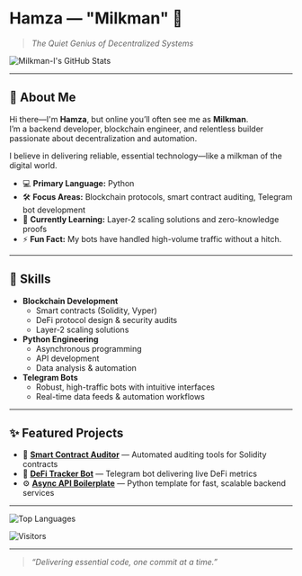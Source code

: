 # Hamza — "Milkman" 🥛

> *The Quiet Genius of Decentralized Systems*

![Milkman-I's GitHub Stats](https://github-readme-stats.vercel.app/api?username=Milkman-I&show_icons=true&theme=transparent)

---

## 👋 About Me

Hi there—I'm **Hamza**, but online you’ll often see me as **Milkman**.  
I’m a backend developer, blockchain engineer, and relentless builder passionate about decentralization and automation.

I believe in delivering reliable, essential technology—like a milkman of the digital world.

- 💻 **Primary Language:** Python
- 🛠️ **Focus Areas:** Blockchain protocols, smart contract auditing, Telegram bot development
- 🌱 **Currently Learning:** Layer-2 scaling solutions and zero-knowledge proofs
- ⚡ **Fun Fact:** My bots have handled high-volume traffic without a hitch.

---

## 🧠 Skills

- **Blockchain Development**
  - Smart contracts (Solidity, Vyper)
  - DeFi protocol design & security audits
  - Layer-2 scaling solutions
- **Python Engineering**
  - Asynchronous programming
  - API development
  - Data analysis & automation
- **Telegram Bots**
  - Robust, high-traffic bots with intuitive interfaces
  - Real-time data feeds & automation workflows

---

## ✨ Featured Projects

- 🔗 **[Smart Contract Auditor](#)** — Automated auditing tools for Solidity contracts
- 🤖 **[DeFi Tracker Bot](#)** — Telegram bot delivering live DeFi metrics
- ⚙️ **[Async API Boilerplate](#)** — Python template for fast, scalable backend services

---

![Top Languages](https://github-readme-stats.vercel.app/api/top-langs/?username=Milkman-I&layout=compact&theme=transparent)

![Visitors](https://visitor-badge.laobi.icu/badge?page_id=Milkman-I.Milkman-I)

---

> *“Delivering essential code, one commit at a time.”*
